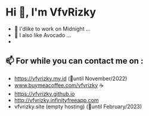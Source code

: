 # Hi 👋, I'm VfvRizky
- 🌙 I'dlike to work on Midnight ...
- 🥑 I also like Avocado ...
-
## 📫 For while you can contact me on :
- https://vfvrizky.my.id (📆until November/2022)
- www.buymeacoffee.com/vfvrizky ☕
- https://vfvrizky.github.io 
- http://vfvrizky.infinityfreeapp.com
- vfvrizky.site (empty hosting) (📆until February/2023)
<!---
VfvRizky/VfvRizky is a ✨ special ✨ repository because its `README.md` (this file) appears on your GitHub profile.
You can click the Preview link to take a look at your changes.
--->
